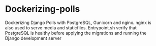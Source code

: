 # Dockerizing-polls
Dockerizing Django Polls  with PostgreSQL,  Gunicorn  and nginx.  nginx is also used to serve media and staticfiles. Entrypoint.sh verify that PostgreSQL is healthy before applying the migrations and running the Django development server
